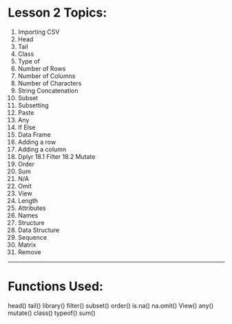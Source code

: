 # Lesson 2 Topics:

1. Importing CSV
2. Head
3. Tail
4. Class
5. Type of
6. Number of Rows
7. Number of Columns
8. Number of Characters
9. String Concatenation
10. Subset
11. Subsetting
12. Paste
13. Any
14. If Else
15. Data Frame
16. Adding a row
17. Adding a column
18. Dplyr
  18.1 Filter
  18.2 Mutate
19. Order
20. Sum
21. N/A
22. Omit
23. View
24. Length
25. Attributes
26. Names
27. Structure
28. Data Structure
29. Sequence
30. Matrix
31. Remove

---

# Functions Used:

head()
tail()
library()
filter()
subset()
order()
is.na()
na.omit()
View()
any()
mutate()
class()
typeof()
sum()